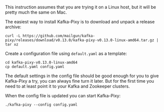 This instruction assumes that you are trying it on a Linux host, but it will be
pretty much the same on Mac.

The easiest way to install Kafka-Pixy is to download and unpack a release
archive:

```
curl -L https://github.com/mailgun/kafka-pixy/releases/download/v0.13.0/kafka-pixy-v0.13.0-linux-amd64.tar.gz | tar xz
```

Create a configuration file using `default.yaml` as a template: 

```
cd kafka-pixy-v0.13.0-linux-amd64
cp default.yaml config.yaml
```

The default settings in the config file should be good enough for you to give
Kafka-Pixy a try, you can always fine turn it later. But for the first time you
need to at least point it to your Kafka and Zookeeper clusters.

When the config file is updated you can start Kafka-Pixy:

```
./kafka-pixy --config config.yaml
```
